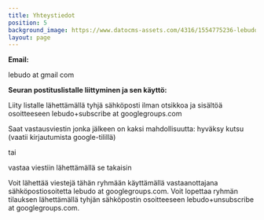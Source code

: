 ```yaml
---
title: Yhteystiedot
position: 5
background_image: https://www.datocms-assets.com/4316/1554775236-lebudo.jpg
layout: page
---
```


**Email:**

lebudo at gmail com

**Seuran postituslistalle liittyminen ja sen käyttö:**

Liity listalle lähettämällä tyhjä sähköposti ilman otsikkoa ja sisältöä osoitteeseen lebudo+subscribe at googlegroups.com

Saat vastausviestin jonka jälkeen on kaksi mahdollisuutta:
hyväksy kutsu (vaatii kirjautumista google-tilillä)

tai

vastaa viestiin lähettämällä se takaisin

Voit lähettää viestejä tähän ryhmään käyttämällä vastaanottajana sähköpostiosoitetta lebudo at googlegroups.com.
Voit lopettaa ryhmän tilauksen lähettämällä tyhjän sähköpostin osoitteeseen lebudo+unsubscribe at googlegroups.com.
